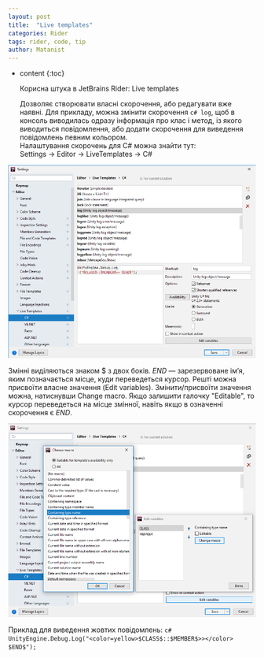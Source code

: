 ```yaml
---
layout: post
title:  "Live templates"
categories: Rider
tags: rider, code, tip
author: Matanist
---
```


* content
{:toc}

  Корисна штука в JetBrains Rider: Live templates

  Дозволяє створювати власні скорочення, або редагувати вже наявні. 
Для прикладу, можна змінити скорочення ```c# log```, щоб в консоль виводилась одразу інформація про клас і метод, із якого виводиться повідомлення, або додати скорочення для виведення повідомлень певним кольором.  
Налаштування скорочень для C# можна знайти тут:  
Settings -> Editor -> LiveTemplates -> C#  

![Settings](/assets/2020-01_30-rider-live-templates-1.png)  

  Змінні виділяються знаком $ з двох боків. $END$ — зарезервоване ім’я, яким позначається місце, куди переведеться курсор. 
Решті можна присвоїти власне значення (Edit variables). 
Змінити/присвоїти значення можна, натиснувши Change macro. 
Якщо залишити галочку "Editable", то курсор переведеться на місце змінної, навіть якщо в означенні скорочення є $END$.  

![Variables editing](/assets/2020-01_30-rider-live-templates-2.png)  

  Приклад для виведення жовтих повідомлень:
```c# UnityEngine.Debug.Log("<color=yellow>$CLASS$::$MEMBER$>></color> $END$");```